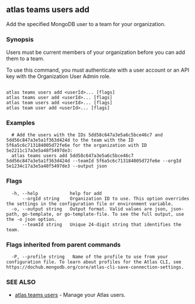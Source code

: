 ## atlas teams users add

Add the specified MongoDB user to a team for your organization.


### Synopsis

Users must be current members of your organization before you can add them to a team.

To use this command, you must authenticate with a user account or an API key with the Organization User Admin role.



```

atlas teams users add <userId>... [flags]
atlas teams user add <userId>... [flags]
atlas team users add <userId>... [flags]
atlas team user add <userId>... [flags]
```

### Examples

```
  # Add the users with the IDs 5dd58c647a3e5a6c5bce46c7 and 5dd56c847a3e5a1f363d424d to the team with the ID 5f6a5c6c713184005d72fe6e for the organization with ID 5e2211c17a3e5a48f5497de3:
  atlas teams users add 5dd58c647a3e5a6c5bce46c7 5dd56c847a3e5a1f363d424d --teamId 5f6a5c6c713184005d72fe6e --orgId 5e1234c17a3e5a48f5497de3 --output json
```


### Flags

```
  -h, --help            help for add
      --orgId string    Organization ID to use. This option overrides the settings in the configuration file or environment variable.
  -o, --output string   Output format. Valid values are json, json-path, go-template, or go-template-file. To see the full output, use the -o json option.
      --teamId string   Unique 24-digit string that identifies the team.

```


### Flags inherited from parent commands

```
  -P, --profile string   Name of the profile to use from your configuration file. To learn about profiles for the Atlas CLI, see https://dochub.mongodb.org/core/atlas-cli-save-connection-settings.

```

### SEE ALSO


* [atlas teams users](atlas_teams_users.md)	- Manage your Atlas users.



